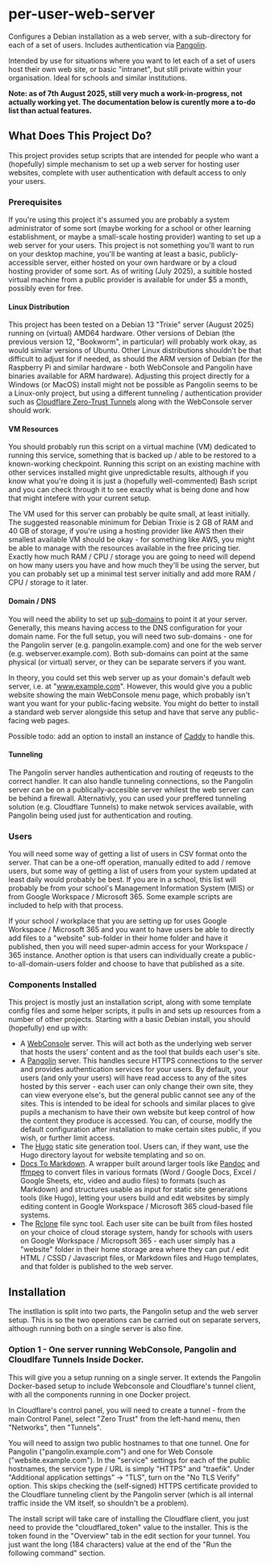 # per-user-web-server
Configures a Debian installation as a web server, with a sub-directory for each of a set of users. Includes authentication via [Pangolin](https://github.com/fosrl/pangolin).

Intended by use for situations where you want to let each of a set of users host their own web site, or basic "intranet", but still private within your organisation. Ideal for schools and similar institutions.

**Note: as of 7th August 2025, still very much a work-in-progress, not actually working yet. The documentation below is curently more a to-do list than actual features.**

## What Does This Project Do?
This project provides setup scripts that are intended for people who want a (hopefully) simple mechanism to set up a web server for hosting user websites, complete with user authentication with default access to only your users.

### Prerequisites
If you're using this project it's assumed you are probably a system administrator of some sort (maybe working for a school or other learning establishment, or maybe a small-scale hosting provider) wanting to set up a web server for your users. This project is not something you'll want to run on your desktop machine, you'll be wanting at least a basic, publicly-accessible server, either hosted on your own hardware or by a cloud hosting provider of some sort. As of writing (July 2025), a suitible hosted virtual machine from a public provider is available for under $5 a month, possibly even for free.

#### Linux Distribution
This project has been tested on a Debian 13 "Trixie" server (August 2025) running on (virtual) AMD64 hardware. Other versions of Debian (the previous version 12, "Bookworm", in particular) will probably work okay, as would similar versions of Ubuntu. Other Linux distributions shouldn't be that difficult to adjust for if needed, as should the ARM version of Debian (for the Raspberry Pi and similar hardware - both WebConsole and Pangolin have binaries available for ARM hardware). Adjusting this project directly for a Windows (or MacOS) install might not be possible as Pangolin seems to be a Linux-only project, but using a different tunneling / authentication provider such as [Cloudflare Zero-Trust Tunnels](https://developers.cloudflare.com/cloudflare-one/connections/connect-networks/) along with the WebConsole server should work.

#### VM Resources
You should probably run this script on a virtual machine (VM) dedicated to running this service, something that is backed up / able to be restored to a known-working checkpoint. Running this script on an existing machine with other services installed might give unpredictable results, although if you know what you're doing it is just a (hopefully well-commented) Bash script and you can check through it to see exactly what is being done and how that might intefere with your current setup.

The VM used for this server can probably be quite small, at least initially. The suggested reasonable minimum for Debian Trixie is 2 GB of RAM and 40 GB of storage, if you're using a hosting provider like AWS then their smallest available VM should be okay - for something like AWS, you might be able to manage with the resources available in the free pricing tier. Exactly how much RAM / CPU / storage you are going to need will depend on how many users you have and how much they'll be using the server, but you can probably set up a minimal test server initially and add more RAM / CPU / storage to it later.

#### Domain / DNS
You will need the ability to set up [sub-domains](https://en.wikipedia.org/wiki/Subdomain) to point it at your server. Generally, this means having access to the DNS configuration for your domain name. For the full setup, you will need two sub-domains - one for the Pangolin server (e.g. pangolin.example.com) and one for the web server (e.g. webserver.example.com). Both sub-domains can point at the same physical (or virtual) server, or they can be separate servers if you want.

In theory, you could set this web server up as your domain's default web server, i.e. at "www.example.com". However, this would give you a public website showing the main WebConsole menu page, which probably isn't want you want for your public-facing website. You might do better to install a standard web server alongside this setup and have that serve any public-facing web pages.

Possible todo: add an option to install an instance of [Caddy](https://caddyserver.com/) to handle this.

#### Tunneling
The Pangolin server handles authentication and routing of reqeusts to the correct handler. It can also handle tunneling connections, so the Pangolin server can be on a publically-accesible server whilest the web server can be behind a firewall. Alternativly, you can used your preffered tunneling solution (e.g. Cloudflare Tunnels) to make netwok services available, with Pangolin being used just for authentication and routing.

### Users
You will need some way of getting a list of users in CSV format onto the server. That can be a one-off operation, manually edited to add / remove users, but some way of getting a list of users from your system updated at least daily would probably be best. If you are in a school, this list will probably be from your school's Management Information System (MIS) or from Google Workspace / Microsoft 365. Some example scripts are included to help with that process.

If your school / workplace that you are setting up for uses Google Workspace / Microsoft 365 and you want to have users be able to directly add files to a "website" sub-folder in their home folder and have it published, then you will need super-admin access for your Workspace / 365 instance. Another option is that users can individually create a public-to-all-domain-users folder and choose to have that published as a site.

### Components Installed
This project is mostly just an installation script, along with some template config files and some helper scripts, it pulls in and sets up resources from a number of other projects. Starting with a basic Debian install, you should (hopefully) end up with:
- A [WebConsole](https://github.com/dhicks6345789/web-console) server. This will act both as the underlying web server that hosts the users' content and as the tool that builds each user's site.
- A [Pangolin](https://github.com/fosrl/pangolin) server. This handles secure HTTPS connections to the server and provides authentication services for your users. By default, your users (and only your users) will have read access to any of the sites hosted by this server - each user can only change their own site, they can view everyone else's, but the general public cannot see any of the sites. This is intended to be ideal for schools and similar places to give pupils a mechanism to have their own website but keep control of how the content they produce is accessed. You can, of course, modify the default configuration after installation to make certain sites public, if you wish, or further limit access.
- The [Hugo](https://gohugo.io/) static site generation tool. Users can, if they want, use the Hugo directory layout for website templating and so on.
- [Docs To Markdown](https://github.com/dhicks6345789/docs-to-markdown/tree/WebconsoleUpdate). A wrapper built around larger tools like [Pandoc](https://pandoc.org/) and [ffmpeg](https://ffmpeg.org/) to convert files in various formats (Word / Google Docs, Excel / Google Sheets, etc, video and audio files) to formats (such as Markdown) and structures usable as input for static site generations tools (like Hugo), letting your users build and edit websites by simply editing content in Google Workspace / Microsoft 365 cloud-based file systems.
- The [Rclone](https://rclone.org/) file sync tool. Each user site can be built from files hosted on your choice of cloud storage system, handy for schools with users on Google Workspace / Micropsoft 365 - each user simply has a "website" folder in their home storage area where they can put / edit HTML / CSSD / Javascript files, or Markdown files and Hugo templates, and that folder is published to the web server.

## Installation
The instllation is split into two parts, the Pangolin setup and the web server setup. This is so the two operations can be carried out on separate servers, although running both on a single server is also fine.

### Option 1 - One server running WebConsole, Pangolin and Cloudlfare Tunnels Inside Docker.
This will give you a setup running on a single server. It extends the Pangolin Docker-based setup to include Webconsole and Cloudflare's tunnel client, with all the components running in one Docker project.

In Cloudflare's control panel, you will need to create a tunnel - from the main Control Panel, select "Zero Trust" from the left-hand menu, then "Networks", then "Tunnels".

You will need to assign two public hostnames to that one tunnel. One for Pangolin ("pangolin.example.com") and one for Web Console ("website.example.com"). In the "service" settings for each of the public hostnames, the service type / URL is simply "HTTPS" and "traefik". Under "Additional application settings" -> "TLS", turn on the "No TLS Verify" option. This skips checking the (self-signed) HTTPS certificate provided to the Cloudflare tunneling client by the Pangolin server (which is all internal traffic inside the VM itself, so shouldn't be a problem).

The install script will take care of installing the Cloudflare client, you just need to provide the "cloudflared_token" value to the installer. This is the token found in the "Overview" tab in the edit section for your tunnel. You just want the long (184 characters) value at the end of the "Run the following command" section.
